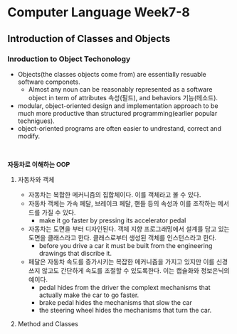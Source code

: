 # Computer Language Week7-8

## Introduction of Classes and Objects

### Inroduction to Object Techonology

* Objects(the classes objects come from) are essentially resuable software componets.
    * Almost any noun can be reasonably represented as a software object in term of attributes 속성(필드), and behaviors 기능(메소드).
* modular, object-oriented design and implementation approach to be much more productive than structured programming(earlier popular technigues).
* object-oriented programs are often easier to undrestand, correct and modify.
<br>

**자동차로 이해하는 OOP**

1. 자동차와 객체
    * 자동차는 복합한 메커니즘의 집합체이다. 이를 객체라고 볼 수 있다.
    * 자동차 객체는 가속 페달, 브레이크 페달, 핸들 등의 속성과 이를 조작하는 메서드를 가질 수 있다.
        * make it go faster by pressing its accelerator pedal
    * 자동차는 도면을 부터 디자인된다. 객체 지향 프로그래밍에서 설계를 담고 있는 도면을 클래스라고 한다. 클래스로부터 생성된 객체를 인스턴스라고 한다.
        * before you drive a car it must be built from the engineering drawings that discribe it.
    * 페달은 자동차 속도를 증가시키는 복잡한 메커니즘을 가지고 있지만 이를 신경쓰지 않고도 간단하게 속도를 조절할 수 있도록한다. 이는 캡슐화와 정보은닉의 예이다.
        * pedal hides from the driver the complext mechanisms that actually make the car to go faster.
        * brake pedal hides the mechanisms that slow the car
        * the steering wheel hides the mechanisms that turn the car.

2. Method and Classes 